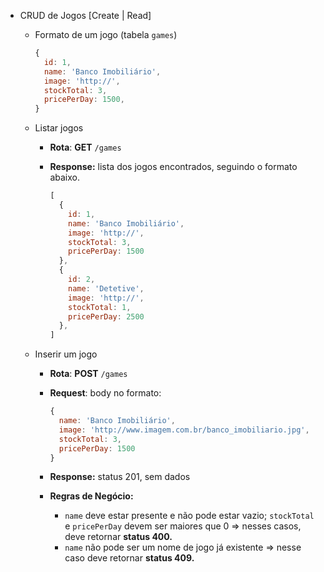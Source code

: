 - CRUD de Jogos [Create | Read]
    - Formato de um jogo (tabela `games`)
        
        ```jsx
        {
          id: 1,
          name: 'Banco Imobiliário',
          image: 'http://',
          stockTotal: 3,
          pricePerDay: 1500,
        }
        ```
        
    - Listar jogos
        - **Rota**: **GET** `/games`
        - **Response:** lista dos jogos encontrados, seguindo o formato abaixo.
            
            ```jsx
            [
              {
                id: 1,
                name: 'Banco Imobiliário',
                image: 'http://',
                stockTotal: 3,
                pricePerDay: 1500
              },
              {
                id: 2,
                name: 'Detetive',
                image: 'http://',
                stockTotal: 1,
                pricePerDay: 2500
              },
            ]
            ```
            
    - Inserir um jogo
        - **Rota**: **POST** `/games`
        - **Request**: body no formato:
            
            ```jsx
            {
              name: 'Banco Imobiliário',
              image: 'http://www.imagem.com.br/banco_imobiliario.jpg',
              stockTotal: 3,
              pricePerDay: 1500
            }
            ```
            
        - **Response:** status 201, sem dados
        - **Regras de Negócio:**
            - `name` deve estar presente e não pode estar vazio; `stockTotal` e `pricePerDay` devem ser maiores que 0 ⇒ nesses casos, deve retornar **status 400.**
            - `name` não pode ser um nome de jogo já existente ⇒ nesse caso deve retornar **status 409.**